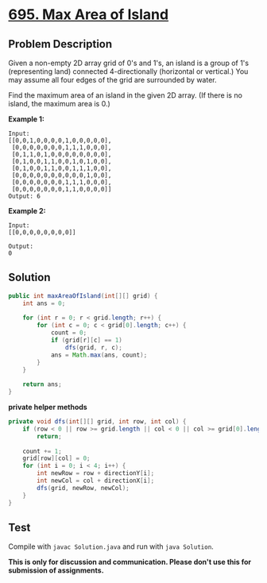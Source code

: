 # [695. Max Area of Island][title]

## Problem Description

Given a non-empty 2D array grid of 0's and 1's, an island is a group of 1's (representing land) connected 4-directionally (horizontal or vertical.) You may assume all four edges of the grid are surrounded by water.

Find the maximum area of an island in the given 2D array. (If there is no island, the maximum area is 0.)

**Example 1:**

```
Input:
[[0,0,1,0,0,0,0,1,0,0,0,0,0],
 [0,0,0,0,0,0,0,1,1,1,0,0,0],
 [0,1,1,0,1,0,0,0,0,0,0,0,0],
 [0,1,0,0,1,1,0,0,1,0,1,0,0],
 [0,1,0,0,1,1,0,0,1,1,1,0,0],
 [0,0,0,0,0,0,0,0,0,0,1,0,0],
 [0,0,0,0,0,0,0,1,1,1,0,0,0],
 [0,0,0,0,0,0,0,1,1,0,0,0,0]]
Output: 6
```

**Example 2:**

```
Input:
[[0,0,0,0,0,0,0,0]]

Output:
0
```

## Solution

```java
public int maxAreaOfIsland(int[][] grid) {
    int ans = 0;
    
    for (int r = 0; r < grid.length; r++) {
        for (int c = 0; c < grid[0].length; c++) {
            count = 0;
            if (grid[r][c] == 1)
                dfs(grid, r, c);
            ans = Math.max(ans, count);
        }
    }
    
    return ans;
}
```

**private helper methods**

```java
private void dfs(int[][] grid, int row, int col) {
    if (row < 0 || row >= grid.length || col < 0 || col >= grid[0].length || grid[row][col] == 0)
        return;
    
    count += 1;
    grid[row][col] = 0;
    for (int i = 0; i < 4; i++) {
        int newRow = row + directionY[i];
        int newCol = col + directionX[i];
        dfs(grid, newRow, newCol);
    }
}
```

## Test

Compile with `javac Solution.java` and run with `java Solution`.

**This is only for discussion and communication. Please don't use this for submission of assignments.**

[title]: https://leetcode.com/problems/max-area-of-island/
